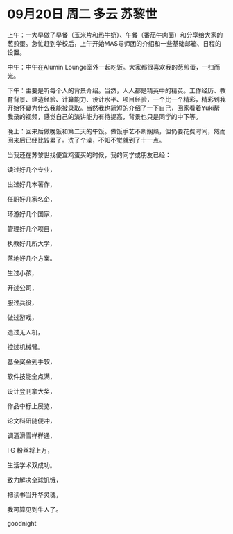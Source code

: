 # 09月20日 周二 多云 苏黎世

上午：一大早做了早餐（玉米片和热牛奶）、午餐（番茄牛肉面）和分享给大家的葱煎蛋。急忙赶到学校后，上午开始MAS导师团的介绍和一些基础邮箱、日程的设置。中午：中午在Alumin Lounge室外一起吃饭。大家都很喜欢我的葱煎蛋，一扫而光。下午：主要是听每个人的背景介绍。当然，人人都是精英中的精英。工作经历、教育背景、建造经验、计算能力、设计水平、项目经验，一个比一个精彩，精彩到我开始怀疑为什么我能被录取。当然我也简短的介绍了一下自己，回家看着Yuki帮我录的视频，感觉自己的演讲能力有待提高，背景也只是同学的中下等。晚上：回来后做晚饭和第二天的午饭。做饭手艺不断娴熟，但仍要花费时间，然而回来后已经比较累了。洗了个澡，不知不觉就到了十一点。当我还在苏黎世找便宜鸡蛋买的时候，我的同学或朋友已经：读过好几个专业，出过好几本著作，任职好几家名企，环游好几个国家，管理好几个项目，执教好几所大学，落地好几个方案。生过小孩，开过公司，服过兵役，做过游戏，造过无人机，控过机械臂。基金奖金到手软，软件技能全点满，设计登刊拿大奖，作品中标上展览，论文科研随便冲，调酒滑雪样样通， I G 粉丝将上万，生活学术双成功。致力解决全球饥饿，把读书当升华灵魂，我可算见到牛人了。goodnight

